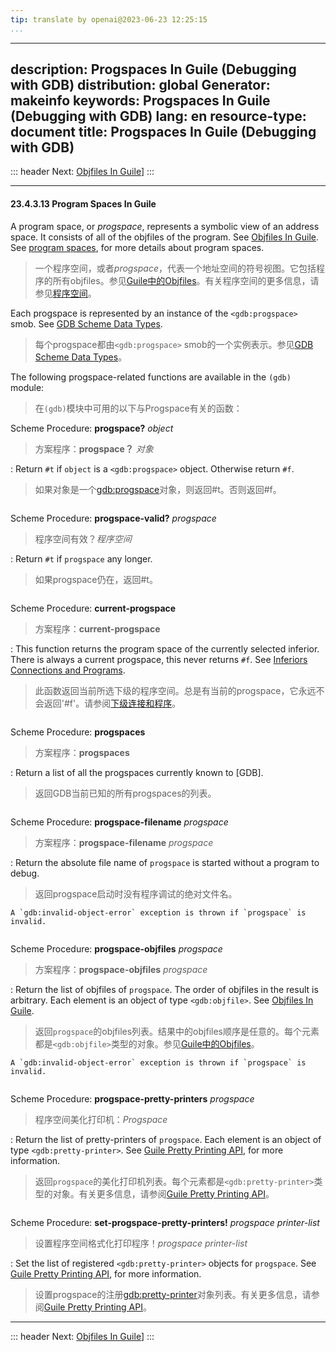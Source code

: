 ```yaml
---
tip: translate by openai@2023-06-23 12:25:15
...
```

---
description: Progspaces In Guile (Debugging with GDB)
distribution: global
Generator: makeinfo
keywords: Progspaces In Guile (Debugging with GDB)
lang: en
resource-type: document
title: Progspaces In Guile (Debugging with GDB)
---
::: header
Next: [Objfiles In Guile](Objfiles-In-Guile.html#Objfiles-In-Guile)]
:::

---

#### 23.4.3.13 Program Spaces In Guile


A program space, or *progspace*, represents a symbolic view of an address space. It consists of all of the objfiles of the program. See [Objfiles In Guile](Objfiles-In-Guile.html#Objfiles-In-Guile). See [program spaces](Inferiors-Connections-and-Programs.html#Inferiors-Connections-and-Programs), for more details about program spaces.

> 一个程序空间，或者*progspace*，代表一个地址空间的符号视图。它包括程序的所有objfiles。参见[Guile中的Objfiles](Objfiles-In-Guile.html#Objfiles-In-Guile)。有关程序空间的更多信息，请参见[程序空间](Inferiors-Connections-and-Programs.html#Inferiors-Connections-and-Programs)。


Each progspace is represented by an instance of the `<gdb:progspace>` smob. See [GDB Scheme Data Types](GDB-Scheme-Data-Types.html#GDB-Scheme-Data-Types).

> 每个progspace都由`<gdb:progspace>` smob的一个实例表示。参见[GDB Scheme Data Types](GDB-Scheme-Data-Types.html#GDB-Scheme-Data-Types)。


The following progspace-related functions are available in the `(gdb)` module:

> 在`(gdb)`模块中可用的以下与Progspace有关的函数：


Scheme Procedure: **progspace?** *object*

> 方案程序：**progspace？** *对象*


:   Return `#t` if `object` is a `<gdb:progspace>` object. Otherwise return `#f`.

> 如果对象是一个<gdb:progspace>对象，则返回#t。否则返回#f。

```

```


Scheme Procedure: **progspace-valid?** *progspace*

> 程序空间有效？*程序空间*


:   Return `#t` if `progspace` any longer.

> 如果progspace仍在，返回#t。

```

```


Scheme Procedure: **current-progspace**

> 方案程序：**current-progspace**


:   This function returns the program space of the currently selected inferior. There is always a current progspace, this never returns `#f`. See [Inferiors Connections and Programs](Inferiors-Connections-and-Programs.html#Inferiors-Connections-and-Programs).

> 此函数返回当前所选下级的程序空间。总是有当前的progspace，它永远不会返回'#f'。请参阅[下级连接和程序](Inferiors-Connections-and-Programs.html#Inferiors-Connections-and-Programs)。

```

```


Scheme Procedure: **progspaces**

> 方案程序：**progspaces**


:   Return a list of all the progspaces currently known to [GDB].

> 返回GDB当前已知的所有progspaces的列表。

```

```


Scheme Procedure: **progspace-filename** *progspace*

> 方案程序：**progspace-filename** *progspace*


:   Return the absolute file name of `progspace` is started without a program to debug.

> 返回progspace启动时没有程序调试的绝对文件名。

```
A `gdb:invalid-object-error` exception is thrown if `progspace` is invalid.
```

```

```


Scheme Procedure: **progspace-objfiles** *progspace*

> 方案程序：**progspace-objfiles** *progspace*


:   Return the list of objfiles of `progspace`. The order of objfiles in the result is arbitrary. Each element is an object of type `<gdb:objfile>`. See [Objfiles In Guile](Objfiles-In-Guile.html#Objfiles-In-Guile).

> 返回`progspace`的objfiles列表。结果中的objfiles顺序是任意的。每个元素都是`<gdb:objfile>`类型的对象。参见[Guile中的Objfiles](Objfiles-In-Guile.html#Objfiles-In-Guile)。

```
A `gdb:invalid-object-error` exception is thrown if `progspace` is invalid.
```

```

```


Scheme Procedure: **progspace-pretty-printers** *progspace*

> 程序空间美化打印机：*Progspace*


:   Return the list of pretty-printers of `progspace`. Each element is an object of type `<gdb:pretty-printer>`. See [Guile Pretty Printing API](Guile-Pretty-Printing-API.html#Guile-Pretty-Printing-API), for more information.

> 返回`progspace`的美化打印机列表。每个元素都是`<gdb:pretty-printer>`类型的对象。有关更多信息，请参阅[Guile Pretty Printing API](Guile-Pretty-Printing-API.html#Guile-Pretty-Printing-API)。

```

```


Scheme Procedure: **set-progspace-pretty-printers!** *progspace printer-list*

> 设置程序空间格式化打印程序！*progspace printer-list*


:   Set the list of registered `<gdb:pretty-printer>` objects for `progspace`. See [Guile Pretty Printing API](Guile-Pretty-Printing-API.html#Guile-Pretty-Printing-API), for more information.

> 设置progspace的注册<gdb:pretty-printer>对象列表。有关更多信息，请参阅[Guile Pretty Printing API](Guile-Pretty-Printing-API.html#Guile-Pretty-Printing-API)。

---

::: header
Next: [Objfiles In Guile](Objfiles-In-Guile.html#Objfiles-In-Guile)]
:::
